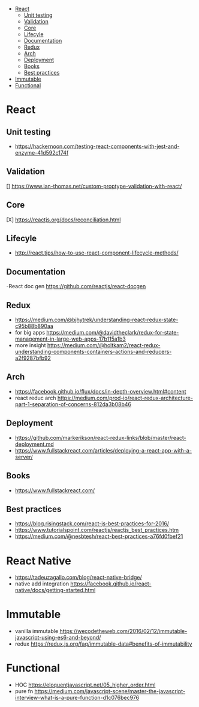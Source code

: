 - [React](#react)
  - [Unit testing](#unit-testing)
  - [Validation](#validation)
  - [Core](#core)
  - [Lifecyle](#lifecyle)
  - [Documentation](#documentation)
  - [Redux](#redux)
  - [Arch](#arch)
  - [Deployment](#deployment)
  - [Books](#books)
  - [Best practices](#best-practices)
- [Immutable](#immutable)
- [Functional](#functional)

# React

## Unit testing 
- https://hackernoon.com/testing-react-components-with-jest-and-enzyme-41d592c174f

## Validation
[] https://www.ian-thomas.net/custom-proptype-validation-with-react/

## Core 
[X] https://reactjs.org/docs/reconciliation.html

## Lifecyle
- http://react.tips/how-to-use-react-component-lifecycle-methods/

## Documentation
-React doc gen https://github.com/reactjs/react-docgen

## Redux
- https://medium.com/@bjhytrek/understanding-react-redux-state-c95b88b890aa
- for big apps https://medium.com/@davidtheclark/redux-for-state-management-in-large-web-apps-17b115a1b3
- more insight https://medium.com/@holtkam2/react-redux-understanding-components-containers-actions-and-reducers-a2f9287bfb92

## Arch 
- https://facebook.github.io/flux/docs/in-depth-overview.html#content
- react reduc arch https://medium.com/prod-io/react-redux-architecture-part-1-separation-of-concerns-812da3b08b46

## Deployment 
- https://github.com/markerikson/react-redux-links/blob/master/react-deployment.md
- https://www.fullstackreact.com/articles/deploying-a-react-app-with-a-server/

## Books
- https://www.fullstackreact.com/

## Best practices
- https://blog.risingstack.com/react-js-best-practices-for-2016/
- https://www.tutorialspoint.com/reactjs/reactjs_best_practices.htm
- https://medium.com/@nesbtesh/react-best-practices-a76fd0fbef21

# React Native
- https://tadeuzagallo.com/blog/react-native-bridge/
- native add integration https://facebook.github.io/react-native/docs/getting-started.html

# Immutable

- vanilla immutable https://wecodetheweb.com/2016/02/12/immutable-javascript-using-es6-and-beyond/
- redux https://redux.js.org/faq/immutable-data#benefits-of-immutability

# Functional

- HOC https://eloquentjavascript.net/05_higher_order.html
- pure fn https://medium.com/javascript-scene/master-the-javascript-interview-what-is-a-pure-function-d1c076bec976


